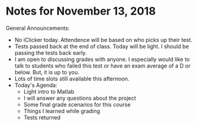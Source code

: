 # Notes for November 13, 2018

General Announcements:
* No iClicker today. Attendence will be based on who picks up their test.
* Tests passed back at the end of class. Today will be light. I should be passing the tests back early. 
* I am open to discussing grades with anyone. I especially would like to talk to students who failed this test or have an exam average of a D or below. But, it is up to you. 
* Lots of time slots still available this afternoon.
* Today's Agenda:
    * Light intro to Matlab
    * I will answer any questions about the project
    * Some final grade scenarios for this course 
    * Things I learned while grading
    * Tests returned
